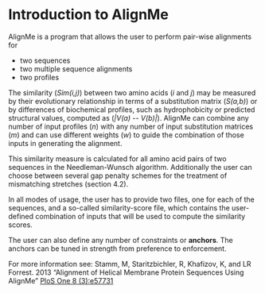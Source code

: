 # Introduction to AlignMe

AlignMe is a program that allows the user to perform pair-wise alignments for
- two sequences 
- two multiple sequence alignments
- two profiles

The similarity (*Sim(i,j)*) between two amino acids (*i* and *j*) may be
measured by their evolutionary relationship in terms of a substitution
matrix (*S(a,b)*) or by differences of biochemical profiles, such as
hydrophobicity or predicted structural values, computed as (*\|V(a) -- V(b)\|*).
AlignMe can combine any number of input profiles (*n*)
with any number of input substitution matrices (*m*) and can use different weights
(*w*) to guide the combination of those inputs in generating the alignment. 

This similarity measure is calculated for all amino acid pairs of two
sequences in the Needleman-Wunsch algorithm. Additionally the user can
choose between several gap penalty schemes for the treatment of
mismatching stretches (section 4.2).

In all modes of usage, the user has to provide two files, one for each of the
sequences, and a so-called similarity-score file, which contains the
user-defined combination of inputs that will be used to compute the similarity scores.

The user can also define any number of constraints or **anchors**. The anchors can be tuned 
in strength from preference to enforcement.

For more information see:
Stamm, M, Staritzbichler, R, Khafizov, K, and LR Forrest. 2013 “Alignment of Helical Membrane Protein Sequences Using AlignMe” [PloS One 8 (3):e57731](https://doi.org/10.1371/journal.pone.0057731)
